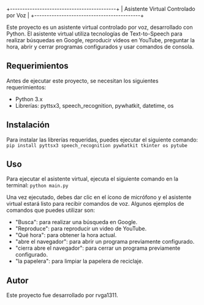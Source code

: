 +-------------------------------------------+
| Asistente Virtual Controlado por Voz      |
+-------------------------------------------+

Este proyecto es un asistente virtual controlado por voz, desarrollado con Python. El asistente virtual utiliza tecnologías de Text-to-Speech para realizar búsquedas en Google, reproducir videos en YouTube, preguntar la hora, abrir y cerrar programas configurados y usar comandos de consola.

## Requerimientos

Antes de ejecutar este proyecto, se necesitan los siguientes requerimientos:

- Python 3.x
- Librerías: pyttsx3, speech_recognition, pywhatkit, datetime, os

## Instalación

Para instalar las librerías requeridas, puedes ejecutar el siguiente comando:
```pip install pyttsx3 speech_recognition pywhatkit tkinter os pytube ```


## Uso

Para ejecutar el asistente virtual, ejecuta el siguiente comando en la terminal:
```python main.py```


Una vez ejecutado, debes dar clic en el ícono de micrófono y el asistente virtual estará listo para recibir comandos de voz. Algunos ejemplos de comandos que puedes utilizar son:

- "Busca": para realizar una búsqueda en Google.
- "Reproduce": para reproducir un video de YouTube.
- "Qué hora": para obtener la hora actual.
- "abre el navegador": para abrir un programa previamente configurado.
- "cierra abre el navegador": para cerrar un programa previamente configurado.
- "la papelera": para limpiar la papelera de reciclaje.


## Autor

Este proyecto fue desarrollado por rvga1311.


